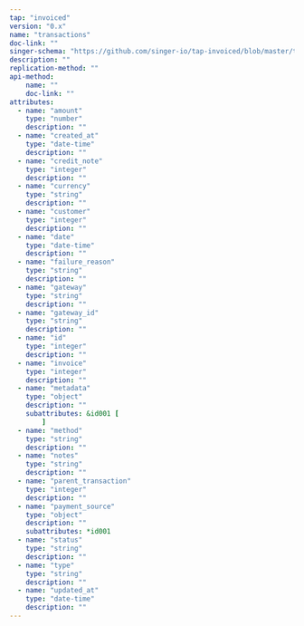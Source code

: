 ```yaml
---
tap: "invoiced"
version: "0.x"
name: "transactions"
doc-link: ""
singer-schema: "https://github.com/singer-io/tap-invoiced/blob/master/tap_invoiced/schemas/transactions.json"
description: ""
replication-method: ""
api-method:
    name: ""
    doc-link: ""
attributes:
  - name: "amount"
    type: "number"
    description: ""
  - name: "created_at"
    type: "date-time"
    description: ""
  - name: "credit_note"
    type: "integer"
    description: ""
  - name: "currency"
    type: "string"
    description: ""
  - name: "customer"
    type: "integer"
    description: ""
  - name: "date"
    type: "date-time"
    description: ""
  - name: "failure_reason"
    type: "string"
    description: ""
  - name: "gateway"
    type: "string"
    description: ""
  - name: "gateway_id"
    type: "string"
    description: ""
  - name: "id"
    type: "integer"
    description: ""
  - name: "invoice"
    type: "integer"
    description: ""
  - name: "metadata"
    type: "object"
    description: ""
    subattributes: &id001 [
        ]
  - name: "method"
    type: "string"
    description: ""
  - name: "notes"
    type: "string"
    description: ""
  - name: "parent_transaction"
    type: "integer"
    description: ""
  - name: "payment_source"
    type: "object"
    description: ""
    subattributes: *id001
  - name: "status"
    type: "string"
    description: ""
  - name: "type"
    type: "string"
    description: ""
  - name: "updated_at"
    type: "date-time"
    description: ""
---
```

